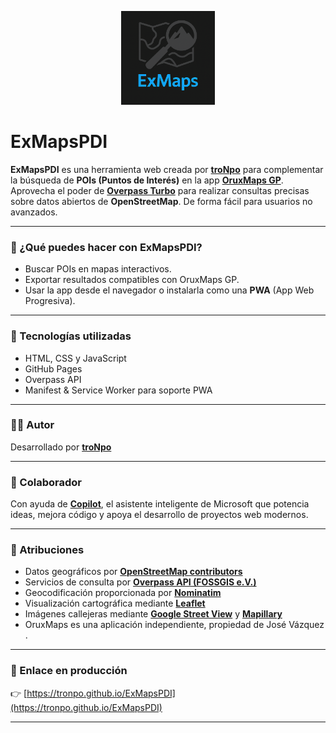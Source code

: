 <p align="center">
  <img src="icons/logo512.png" alt="ExMapsPDI Logo" width="150"/>
</p>

# ExMapsPDI

**ExMapsPDI** es una herramienta web creada por [**troNpo**](https://github.com/tronpo) para complementar la búsqueda de **POIs (Puntos de Interés)** en la app [**OruxMaps GP**](https://play.google.com/store/apps/details?id=com.orux.oruxmapsDonate). Aprovecha el poder de [**Overpass Turbo**](https://overpass-turbo.eu/) para realizar consultas precisas sobre datos abiertos de **OpenStreetMap**. De forma fácil para usuarios no avanzados.

---

### 🔎 ¿Qué puedes hacer con ExMapsPDI?

- Buscar POIs en mapas interactivos.
- Exportar resultados compatibles con OruxMaps GP.
- Usar la app desde el navegador o instalarla como una **PWA** (App Web Progresiva).

---

### 🧰 Tecnologías utilizadas

- HTML, CSS y JavaScript
- GitHub Pages
- Overpass API
- Manifest & Service Worker para soporte PWA

---

### 🧑‍💻 Autor

Desarrollado por [**troNpo**](https://github.com/tronpo)

---

### 🤖 Colaborador

Con ayuda de [**Copilot**](https://play.google.com/store/apps/details?id=com.microsoft.copilot), el asistente inteligente de Microsoft que potencia ideas, mejora código y apoya el desarrollo de proyectos web modernos.

---

### 📜 Atribuciones

- Datos geográficos por [**OpenStreetMap contributors**](https://www.openstreetmap.org/copyright)
- Servicios de consulta por [**Overpass API (FOSSGIS e.V.)**](https://www.fossgis.de/)
- Geocodificación proporcionada por [**Nominatim**](https://nominatim.org/)
- Visualización cartográfica mediante [**Leaflet**](https://leafletjs.com/)
- Imágenes callejeras mediante [**Google Street View**](https://www.google.com/streetview/) y [**Mapillary**](https://www.mapillary.com/)
- OruxMaps es una aplicación independiente, propiedad de José Vázquez .

---

### 🚀 Enlace en producción

👉 [https://tronpo.github.io/ExMapsPDI](https://tronpo.github.io/ExMapsPDI)

---

